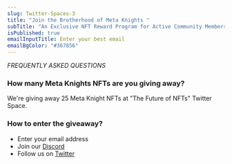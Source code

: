 ```yaml
---
slug: Twitter-Spaces-3
title: "Join the Brotherhood of Meta Knights "
subTitle: "An Exclusive NFT Reward Program for Active Community Members "
isPublished: true
emailInputTitle: Enter your best email
emailBgColor: "#367856"
---
```

*FREQUENTLY ASKED QUESTIONS*

### How many Meta Knights NFTs are you giving away?

We're giving away 25 Meta Knight NFTs at "The Future of NFTs" Twitter Space. 

### How to enter the giveaway?

* Enter your email address 
* Join our [Discord](https://discord.com/invite/meta-blocks) 
* Follow us on [Twitter](https://twitter.com/MetaBlocksHQ)
